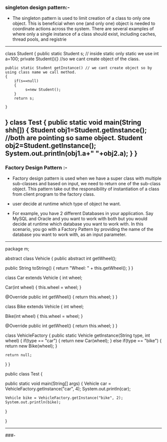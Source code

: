 ### singleton design pattern:-


* The singleton pattern is used to limit creation of a class to only one object.
  This is beneficial when one (and only one) object is needed to coordinate actions across the system. 
  There are several examples of where only a single instance of a class should exist,
  including caches, thread pools, and registrie
--------------------------------------------------------------------------------------------------------------------
class Student
{
	public static Student s; // inside static only static we use
	int a=100;
	private Student(){} //so we cant create object of the class.
	
	public static Student getInstance() // we cant create object so by using class name we call method.
	{
		if(s==null)
		{
             s=new Student();
		}
        return s;
		
	}
}
class Test
{
	public static void main(String shh[])
	{
		  Student obj1=Student.getInstance(); //both are pointing so same object.
		  Student obj2=Student.getInstance();
		  System.out.println(obj1.a+" "+obj2.a);
	}
}
-----------------------------------------------------------------------------------------------------------------------
### Factory Design Pattern :-

 * Factory design pattern is used when we have a super class with multiple sub-classes and based on input, we need to
  return one of the sub-class object. This pattern take out the responsibility of instantiation of a class from client
  program to the factory class.

* user decide at runtime which type of object he want.

* For example, you have 2 different Databases in your application. Say MySQL and Oracle and you want to work with
  both but you would decide at runtime which database you want to work with. In this scenario, you go with a Factory
  Pattern by providing the name of the database you want to work with, as an input parameter. 
----------------------------------------------------------------------------------------------------------------------
package m;

 abstract class Vehicle 
 {
   public abstract int getWheel();
  
   public String toString() 
   {
     return "Wheel: " + this.getWheel();
   }
 }

class Car extends Vehicle 
{
  int wheel;
  
  Car(int wheel)
  {
    this.wheel = wheel;
  }

  @Override
  public int getWheel() 
  {
    return this.wheel;
  }
}

class Bike extends Vehicle 
{
  int wheel;
  
  Bike(int wheel)
  {
    this.wheel = wheel;
  }
  
  @Override
  public int getWheel() 
  {
    return this.wheel;
  }
}

class VehicleFactory 
{
  public static Vehicle getInstance(String type, int wheel) 
  {
    if(type == "car") 
    {
      return new Car(wheel);
    } else if(type == "bike")
    {
      return new Bike(wheel);
    }
    
    return null;
  }
}

public class Test 
{

  public static void main(String[] args) 
  {
    Vehicle car = VehicleFactory.getInstance("car", 4);
    System.out.println(car);
    
    Vehicle bike = VehicleFactory.getInstance("bike", 2);
    System.out.println(bike);
  }

}

----------------------------------------------------------------------------------------------------------------------
###-

